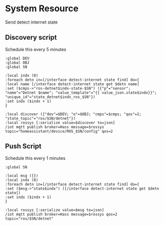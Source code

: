 # System Resource

Send detect internet state

## Discovery script

Schedule this every 5 minutes

```rsc
:global DEV
:global OBJ
:global SN

:local indx (0)
:foreach detn in=[/interface detect-internet state find] do={
:local name [/interface detect-internet state get $detn name]
:set ($cmps->"ros-detnet$indx-state-$SN") ({"p"="sensor"; "name"="Detnet $name"; "value_template"="{{ value_json.state$indx}}"; "unique_id"="state_detnet$indx_ros_$SN"})
:set indx ($indx + 1)
}

:local discover ({"dev"=$DEV; "o"=$OBJ; "cmps"=$cmps; "qos"=2; "state_topic"="ros/$SN/detnet"})
:local rossys [:serialize value=$discover to=json]
/iot mqtt publish broker=Hass message=$rossys topic="homeassistant/device/ROS_$SN/config" qos=2
```

## Push Script

Schedule this every 1 minutes

```rsc
:global SN

:local msg ({})
:local indx (0)
:foreach detn in=[/interface detect-internet state find] do={
:set ($msg->"state$indx") ([/interface detect-internet state get $detn state])
:set indx ($indx + 1)
}

:local rossys [:serialize value=$msg to=json]
/iot mqtt publish broker=Hass message=$rossys qos=2 topic="ros/$SN/detnet"
```
